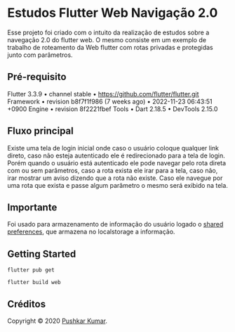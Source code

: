 # Estudos Flutter Web Navigação 2.0

Esse projeto foi criado com o intuito da realização de estudos sobre a navegação 2.0 do flutter web. O mesmo consiste em um exemplo de trabalho de roteamento da Web flutter com rotas privadas e protegidas junto com parâmetros.

## Pré-requisito 
Flutter 3.3.9 • channel stable • https://github.com/flutter/flutter.git
Framework • revision b8f7f1f986 (7 weeks ago) • 2022-11-23 06:43:51 +0900
Engine • revision 8f2221fbef
Tools • Dart 2.18.5 • DevTools 2.15.0

## Fluxo principal
Existe uma tela de login inicial onde caso o usuário coloque qualquer link direto, caso não esteja autenticado ele é redirecionado para a tela de login. Porém quando o usuário está autenticado ele pode navegar pelo rota direta com ou sem parâmetros, caso a rota exista ele irar para a tela, caso não, irar mostrar um aviso dizendo que a rota não existe. Caso ele navegue por uma rota que exista e passe algum parâmetro o mesmo será exibido na tela.

## Importante
Foi usado para armazenamento de informação do usuário logado o [shared preferences](https://pub.dev/packages/shared_preferences), que armazena no localstorage a informação.


## Getting Started

```flutter
flutter pub get
```
```flutter
flutter build web
```

## Créditos 
Copyright © 2020 [Pushkar Kumar](https://github.com/Pushkar952/Flutter_Web_Navigation2.0/blob/main/README.md ).